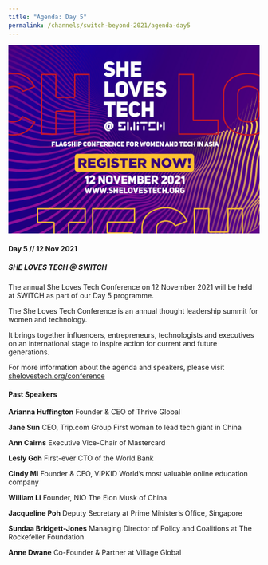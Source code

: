 ```yaml
---
title: "Agenda: Day 5"
permalink: /channels/switch-beyond-2021/agenda-day5
---
```

![Alt text for image on Isomer site](/images/SLT_Opt05_1200x900_R019.jpg)

#### Day 5 // 12 Nov 2021
##### SHE LOVES TECH @ SWITCH

The annual She Loves Tech Conference on 12 November 2021 will be held at SWITCH as part of our Day 5 programme. 

The She Loves Tech Conference is an annual thought leadership summit for women and technology.

It brings together influencers, entrepreneurs, technologists and executives on an international stage to inspire action for current and future generations.

For more information about the agenda and speakers, please visit [shelovestech.org/conference](https://www.shelovestech.org/conference)

#### Past Speakers

**Arianna Huffington**
Founder & CEO of Thrive Global

**Jane Sun**
CEO, Trip.com Group
First woman to lead tech giant in China

**Ann Cairns**
Executive Vice-Chair of Mastercard

**Lesly Goh**
First-ever CTO of the World Bank

**Cindy Mi**
Founder & CEO, VIPKID
World’s most valuable online education company

**William Li**
Founder, NIO
The Elon Musk of China

**Jacqueline Poh**
Deputy Secretary at Prime Minister’s Office, Singapore

**Sundaa Bridgett-Jones**
Managing Director of Policy and Coalitions at The Rockefeller Foundation

**Anne Dwane**
Co-Founder & Partner at Village Global